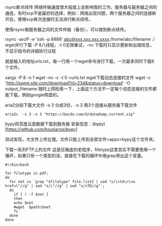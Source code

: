 rsync断点续传
网络传输速度很大程度上会影响我的工作。服务器与服务器之间的通连，有时scp不是最好的选择，例如：网络出现问题，两个服务器之间的连接断开后，使用scp再次连接时无法进行断点续传。

使用rsync做服务器之间的文件传输（备份），可以做到断点续传。

rsync -avzP -e 'ssh -p 8888' abc@xxx.xxx.xxx.xxxx:/home/abc/filename ./
wget并行下载
-P 8八线程，-t 0无限重试，-nv 下载时只显示更新和出错信息，不显示指令的详细执行过程

就是输入的地址urls.txt，每一行用一个wget命令进行下载，一次最多同时下载8个文件。

xargs -P 8 -n 1 wget -nv -c -t 0 <urls.txt
wget下载动态连接的文件
wget -c 'http://some.site.com/download?id=234&status=download' -O output_filename
随时上网检索一下，上面这个方法不一定每个动态连接的文件都能下载，例如google网盘的。

aria2分段下载大文件
-s 3 分成3份，-x 3 用3个连接从服务器下载文件
```
aria2c  -s 3 -x 3 "https://baidu.com/d/datadump.current.zip"
```
bypy将百度云盘数据下载到服务器
安装信息：(bypy)[https://github.com/houtianze/bypy]

测试发现，大文件上传比慢。文件只能上传到全部文件>apps>bypy这个文件夹。

下载一系列FTP上的文件
这是压箱底的老程序，filetype这里其实不需要使用一个循环，如果只有一个类型的话，直接在下载的循环中用grep筛出这个变量。
```
#!/bin/bash

for filetype in pdf; 
do 
  for net in `grep "$filetype" file.list2 | sed "s/\<td\>\<a href=\"//g" | sed "s/\"//g" | sed "s/<TD//g"`; 
  do 
    if [ ! -f $net ]
    then
    echo $net
    #wget  $path/$net
    fi
  done
done
```
